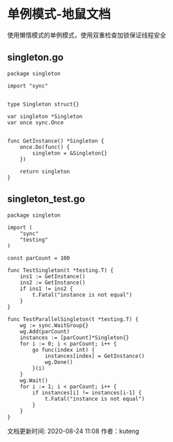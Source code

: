 # 单例模式-地鼠文档

使用懒惰模式的单例模式，使用双重检查加锁保证线程安全

## singleton.go <a id="15z3hx"></a>

```text
package singleton

import "sync"


type Singleton struct{}

var singleton *Singleton
var once sync.Once


func GetInstance() *Singleton {
    once.Do(func() {
        singleton = &Singleton{}
    })

    return singleton
}
```

## singleton\_test.go <a id="8kn5rk"></a>

```text
package singleton

import (
    "sync"
    "testing"
)

const parCount = 100

func TestSingleton(t *testing.T) {
    ins1 := GetInstance()
    ins2 := GetInstance()
    if ins1 != ins2 {
        t.Fatal("instance is not equal")
    }
}

func TestParallelSingleton(t *testing.T) {
    wg := sync.WaitGroup{}
    wg.Add(parCount)
    instances := [parCount]*Singleton{}
    for i := 0; i < parCount; i++ {
        go func(index int) {
            instances[index] = GetInstance()
            wg.Done()
        }(i)
    }
    wg.Wait()
    for i := 1; i < parCount; i++ {
        if instances[i] != instances[i-1] {
            t.Fatal("instance is not equal")
        }
    }
}
```

文档更新时间: 2020-08-24 11:08   作者：kuteng

